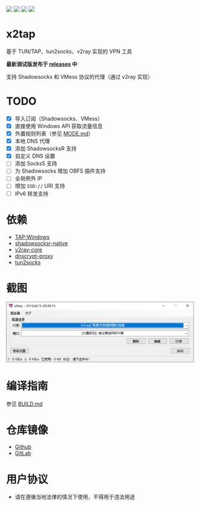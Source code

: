 [![](https://img.shields.io/badge/telegram-channel-blue.svg)](https://t.me/x2tap)
[![](https://img.shields.io/badge/telegram-chat-blue.svg)](https://t.me/x2tapChat)
[![](https://img.shields.io/badge/status-testing-red.svg)](https://github.com/hacking001/x2tap/releases)
[![](https://travis-ci.org/hacking001/x2tap.svg?branch=master)](https://travis-ci.org/hacking001/x2tap)

# x2tap
基于 TUN/TAP、tun2socks、v2ray 实现的 VPN 工具

**最新测试版发布于 [releases](https://github.com/hacking001/x2tap/releases) 中**

支持 Shadowsocks 和 VMess 协议的代理（通过 v2ray 实现）
# TODO
- [x] 导入订阅（Shadowsocks、VMess）
- [x] 直接使用 Windows API 获取流量信息
- [x] 外置规则列表（参见 [MODE.md](MODE.md)）
- [x] 本地 DNS 代理
- [x] 添加 ShadowsocksR 支持
- [x] 自定义 DNS 设置
- [ ] 添加 Socks5 支持
- [ ] 为 Shadowsocks 增加 OBFS 插件支持
- [ ] 全局例外 IP
- [ ] 增加 `SSD://` URI 支持
- [ ] IPv6 转发支持

# 依赖
- [TAP-Windows](https://build.openvpn.net/downloads/releases/latest/tap-windows-latest-stable.exe)
- [shadowsocksr-native](https://github.com/ShadowsocksR-Live/shadowsocksr-native)
- [v2ray-core](https://github.com/v2ray/v2ray-core/releases)
- [dnscrypt-proxy](https://github.com/jedisct1/dnscrypt-proxy)
- [tun2socks](https://github.com/hacking001/x2tap/tree/master/binaries/)

# 截图
![](screenshots/main.png)

# 编译指南
参见 [BUILD.md](BUILD.md)

# 仓库镜像
- [Github](https://github.com/hacking001/x2tap)
- [GitLab](https://gitlab.com/hacking001/x2tap)

# 用户协议
- 请在遵循当地法律的情况下使用，不得用于违法用途